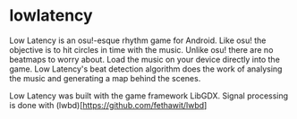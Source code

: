 lowlatency
==========

Low Latency is an osu!-esque rhythm game for Android. Like osu! the objective is to hit circles in time with the music.
Unlike osu! there are no beatmaps to worry about. Load the music on your device directly into the game. Low Latency's beat
detection algorithm does the work of analysing the music and generating a map behind the scenes.

Low Latency was built with the game framework LibGDX. Signal processing is done with (lwbd)[https://github.com/fethawit/lwbd]
